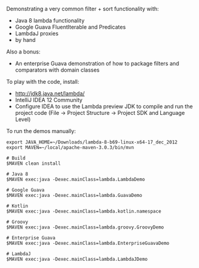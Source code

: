 Demonstrating a very common filter + sort functionality with:

* Java 8 lambda functionality
* Google Guava FluentIterable and Predicates
* LambdaJ proxies
* by hand

Also a bonus:

* An enterprise Guava demonstration of how to package filters and comparators with domain classes

To play with the code, install:

* http://jdk8.java.net/lambda/
* IntelliJ IDEA 12 Community
* Configure IDEA to use the Lambda preview JDK to compile and run the project code
  (File -> Project Structure -> Project SDK and Language Level)

To run the demos manually:

    export JAVA_HOME=~/Downloads/lambda-8-b69-linux-x64-17_dec_2012
    export MAVEN=~/local/apache-maven-3.0.3/bin/mvn

    # Build
    $MAVEN clean install

    # Java 8
    $MAVEN exec:java -Dexec.mainClass=lambda.LambdaDemo

    # Google Guava
    $MAVEN exec:java -Dexec.mainClass=lambda.GuavaDemo

    # Kotlin
    $MAVEN exec:java -Dexec.mainClass=lambda.kotlin.namespace

    # Groovy
    $MAVEN exec:java -Dexec.mainClass=lambda.groovy.GroovyDemo

    # Enterprise Guava
    $MAVEN exec:java -Dexec.mainClass=lambda.EnterpriseGuavaDemo

    # LambdaJ
    $MAVEN exec:java -Dexec.mainClass=lambda.LambdaJDemo
